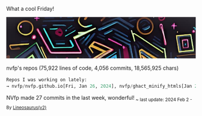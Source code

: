 What a cool Friday!

![banner](./assets/banner.jpg)

nvfp's repos (75,922 lines of code, 4,056 commits, 18,565,925 chars)

```python
Repos I was working on lately:
→ nvfp/nvfp.github.io[Fri, Jan 26, 2024], nvfp/ghact_minify_htmls[Jan 23], nvfp/ghact_auto_permalink[Mon, Jan 22, 2024]
```

NVfp made 27 commits in the last week, wonderful!<sub> ~ last update: 2024 Feb 2 - By [Lineosaurus(v2)](https://github.com/Lineosaurus/Lineosaurus)</sub>